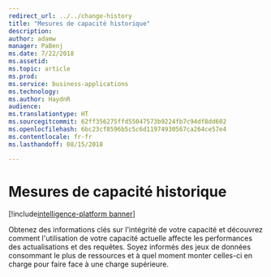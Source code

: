 ```yaml
---
redirect_url: ../../change-history
title: "Mesures de capacité historique"
description: 
author: adamw
manager: PaBenj
ms.date: 7/22/2018
ms.assetid: 
ms.topic: article
ms.prod: 
ms.service: business-applications
ms.technology: 
ms.author: HaydnR
audience: 
ms.translationtype: HT
ms.sourcegitcommit: 62ff356275ffd55047573b9224fb7c94df8dd602
ms.openlocfilehash: 6bc23cf8596b5c5c6d11974930567ca264ce57e4
ms.contentlocale: fr-fr
ms.lasthandoff: 08/15/2018

---
```

#  <a name="historical-capacity-metrics"></a>Mesures de capacité historique

[!include[intelligence-platform banner](../../includes/intelligence-platform.md)]

Obtenez des informations clés sur l'intégrité de votre capacité et découvrez comment l'utilisation de votre capacité actuelle affecte les performances des actualisations et des requêtes. Soyez informés des jeux de données consommant le plus de ressources et à quel moment monter celles-ci en charge pour faire face à une charge supérieure.

